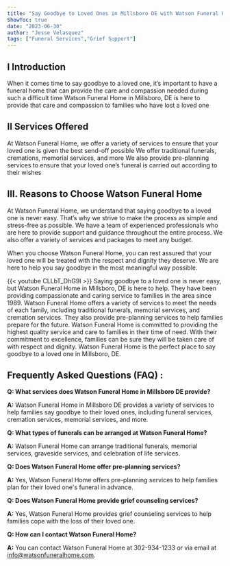 ```yaml
---
title: "Say Goodbye to Loved Ones in Millsboro DE with Watson Funeral Home!"
ShowToc: true 
date: "2023-06-30"
author: "Jesse Velasquez" 
tags: ["Funeral Services","Grief Support"]
---
```

## I Introduction
When it comes time to say goodbye to a loved one, it’s important to have a funeral home that can provide the care and compassion needed during such a difficult time Watson Funeral Home in Millsboro, DE is here to provide that care and compassion to families who have lost a loved one 

## II Services Offered
At Watson Funeral Home, we offer a variety of services to ensure that your loved one is given the best send-off possible We offer traditional funerals, cremations, memorial services, and more We also provide pre-planning services to ensure that your loved one’s funeral is carried out according to their wishes 

## III. Reasons to Choose Watson Funeral Home
At Watson Funeral Home, we understand that saying goodbye to a loved one is never easy. That’s why we strive to make the process as simple and stress-free as possible. We have a team of experienced professionals who are here to provide support and guidance throughout the entire process. We also offer a variety of services and packages to meet any budget. 

When you choose Watson Funeral Home, you can rest assured that your loved one will be treated with the respect and dignity they deserve. We are here to help you say goodbye in the most meaningful way possible.

{{< youtube CLLbT_DhG9I >}} 
Saying goodbye to a loved one is never easy, but Watson Funeral Home in Millsboro, DE is here to help. They have been providing compassionate and caring service to families in the area since 1989. Watson Funeral Home offers a variety of services to meet the needs of each family, including traditional funerals, memorial services, and cremation services. They also provide pre-planning services to help families prepare for the future. Watson Funeral Home is committed to providing the highest quality service and care to families in their time of need. With their commitment to excellence, families can be sure they will be taken care of with respect and dignity. Watson Funeral Home is the perfect place to say goodbye to a loved one in Millsboro, DE.

## Frequently Asked Questions (FAQ) :
**Q: What services does Watson Funeral Home in Millsboro DE provide?**

**A:** Watson Funeral Home in Millsboro DE provides a variety of services to help families say goodbye to their loved ones, including funeral services, cremation services, memorial services, and more. 

**Q: What types of funerals can be arranged at Watson Funeral Home?**

**A:** Watson Funeral Home can arrange traditional funerals, memorial services, graveside services, and celebration of life services. 

**Q: Does Watson Funeral Home offer pre-planning services?**

**A:** Yes, Watson Funeral Home offers pre-planning services to help families plan for their loved one's funeral in advance. 

**Q: Does Watson Funeral Home provide grief counseling services?**

**A:** Yes, Watson Funeral Home provides grief counseling services to help families cope with the loss of their loved one. 

**Q: How can I contact Watson Funeral Home?**

**A:** You can contact Watson Funeral Home at 302-934-1233 or via email at info@watsonfuneralhome.com.



